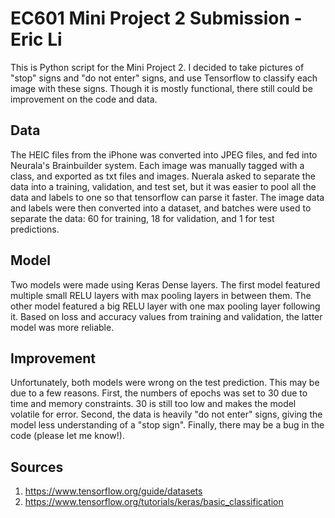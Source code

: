 # EC601 Mini Project 2 Submission - Eric Li
This is Python script for the Mini Project 2. I decided to take pictures of "stop" signs and "do not enter" signs, and use Tensorflow to classify each image with these signs. Though it is mostly functional, there still could be improvement on the code and data. 

## Data
The HEIC files from the iPhone was converted into JPEG files, and fed into Neurala's Brainbuilder system. Each image was manually tagged with a class, and exported as txt files and images. Nuerala asked to separate the data into a training, validation, and test set, but it was easier to pool all the data and labels to one so that tensorflow can parse it faster. The image data and labels were then converted into a dataset, and batches were used to separate the data: 60 for training, 18 for validation, and 1 for test predictions.

## Model
Two models were made using Keras Dense layers. The first model featured multiple small RELU layers with max pooling layers in between them. The other model featured a big RELU layer with one max pooling layer following it. Based on loss and accuracy values from training and validation, the latter model was more reliable.

## Improvement
Unfortunately, both models were wrong on the test prediction. This may be due to a few reasons. First, the numbers of epochs was set to 30 due to time and memory constraints. 30 is still too low and makes the model volatile for error. Second, the data is heavily "do not enter" signs, giving the model less understanding of a "stop sign". Finally, there may be a bug in the code (please let me know!). 

## Sources
1. https://www.tensorflow.org/guide/datasets
2. https://www.tensorflow.org/tutorials/keras/basic_classification